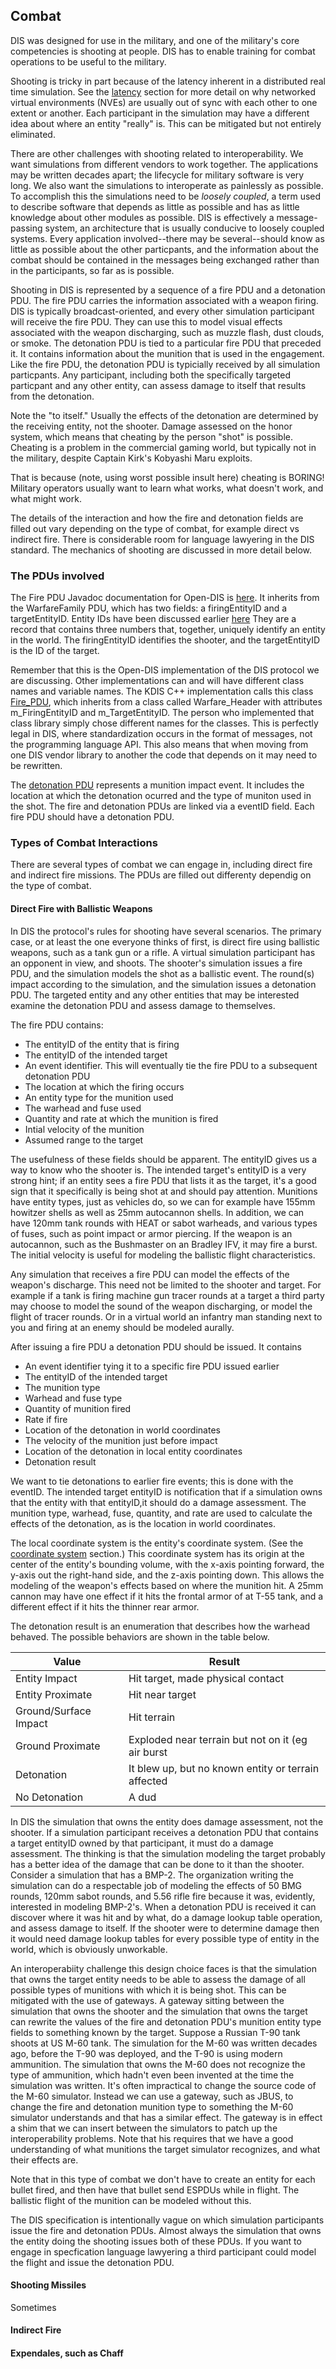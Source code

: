 ## Combat

DIS was designed for use in the military, and one of the military's core competencies is shooting at people. DIS has to enable training for combat operations to be useful to the military.

Shooting is tricky in part because of the latency inherent in a distributed real time simulation. See the <A href="Latency.md">latency</a> section for more detail on why networked virtual environments (NVEs) are usually out of sync with each other to one extent or another. Each participant in the simulation may have a different idea about where an entity "really" is. This can be mitigated but not entirely eliminated.

There are other challenges with shooting related to interoperability. We want simulations from different vendors to work together. The applications may be written decades apart; the lifecycle for military software is very long.  We also want the simulations to interoperate as painlessly as possible. To accomplish this the simulations need to be _loosely coupled_, a term used to describe software that depends as little as possible and has as little knowledge about other modules as possible. DIS is effectively a message-passing system, an architecture that is usually conducive to loosely coupled systems. Every application involved--there may be several--should know as little as possible about the other particpants, and the information about the combat should be contained in the messages being exchanged rather than in the participants, so far as is possible.

Shooting in DIS is represented by a sequence of a fire PDU and a detonation PDU. The fire PDU carries the information associated with a weapon firing. DIS is typically broadcast-oriented, and every other simulation participant will receive the fire PDU. They can use this to model visual effects associated with the weapon discharging, such as muzzle flash, dust clouds, or smoke. The detonation PDU is tied to a particular fire PDU that preceded it. It contains information about the munition that is used in the engagement. Like the fire PDU, the detonation PDU is typicially received by all simulation particpants. Any participant, including both the specifically targeted particpant and any other entity, can assess damage to itself that results from the detonation.

Note the "to itself." Usually the effects of the detonation are determined by the receiving entity, not the shooter. Damage assessed on the honor system, which means that cheating by the person "shot" is possible. Cheating is a problem in the commercial gaming world, but typically not in the military, despite Captain Kirk's Kobyashi Maru exploits.

That is because (note, using worst possible insult here) cheating is BORING!  Military operators usually want to learn what works, what doesn't work, and what might work.

The details of the interaction and how the fire and detonation fields are filled out vary depending on the type of combat, for example direct vs indirect fire. There is considerable room for language lawyering in the DIS standard. The mechanics of shooting are discussed in more detail below.


### The PDUs involved

The Fire PDU Javadoc documentation for Open-DIS is <a href="javadoc/edu/nps/moves/dis/FirePdu.html">here</a>. It inherits from the WarfareFamily PDU, which has two fields: a firingEntityID and a targetEntityID. Entity IDs have been discussed earlier <a href="EntityIdentifiers.md">here</a> They are a record that contains three numbers that, together, uniquely identify an entity in the world. The firingEntityID identifies the shooter, and the targetEntityID is the ID of the target.

Remember that this is the Open-DIS implementation of the DIS protocol we are discussing. Other implementations can and will have different class names and variable names. The KDIS C++ implementation calls this class <a href="http://kdis.sourceforge.net/classdoc/class_k_d_i_s_1_1_p_d_u_1_1_warfare___header.html">Fire\_PDU</a>, which inherits from a class called Warfare\_Header with attributes m\_FiringEntityID and m\_TargetEntityID. The person who implemented that class library simply chose different names for the classes. This is perfectly legal in DIS, where standardization occurs in the format of messages, not the programming language API. This also means that when moving from one DIS vendor library to another the code that depends on it may need to be rewritten.

The <a href="javadoc/edu/nps/moves/dis/DetonationPdu.html">detonation PDU</a> represents a munition impact event. It includes the location at which the detonation ocurred and the type of muniton used in the shot. The fire and detonation PDUs are linked via a eventID field. Each fire PDU should have a detonation PDU.

### Types of Combat Interactions

There are several types of combat we can engage in, including direct fire and indirect fire missions. The PDUs are filled out differenty dependig on the type of combat.

#### Direct Fire with Ballistic Weapons
In DIS the protocol's rules for shooting have several scenarios. The primary case, or at least the one everyone thinks of first, is direct fire using ballistic weapons, such as a tank gun or a rifle. A virtual simulation participant has an opponent in view, and shoots.  The shooter's simulation issues a fire PDU, and the simulation models the shot as a ballistic event. The round(s) impact according to the simulation, and the simulation issues a detonation PDU. The targeted entity and any other entities that may be interested examine the detonation PDU and assess damage to themselves.

The fire PDU contains:

 * The entityID of the entity that is firing
 * The entityID of the intended target
 * An event identifier. This will eventually tie the fire PDU to a subsequent detonation PDU
 * The location at which the firing occurs
 * An entity type for the munition used
 * The warhead and fuse used
 * Quantity and rate at which the munition is fired
 * Intial velocity of the munition
 * Assumed range to the target

The usefulness of these fields should be apparent. The entityID gives us a way to know who the shooter is. The intended target's entityID is a very strong hint; if an entity sees a fire PDU that lists it as the target, it's a good sign that it specifically is being shot at and should pay attention. Munitions have entity types, just as vehicles do, so we can for example have 155mm howitzer shells as well as 25mm autocannon shells. In addition, we can have 120mm tank rounds with HEAT or sabot warheads, and various types of fuses, such as point impact or armor piercing. If the weapon is an autocannon, such as the Bushmaster on an Bradley IFV, it may fire a burst. The initial velocity is useful for modeling the ballistic flight characteristics.

Any simulation that receives a fire PDU can model the effects of the weapon's discharge. This need not be limited to the shooter and target. For example if a tank is firing machine gun tracer rounds at a target a third party may choose to model the sound of the weapon discharging, or model the flight of tracer rounds. Or in a virtual world an infantry man standing next to you and firing at an enemy should be modeled aurally.

After issuing a fire PDU a detonation PDU should be issued. It contains

  * An event identifier tying it to a specific fire PDU issued earlier
  * The entityID of the intended target
  * The munition type
  * Warhead and fuse type
  * Quantity of munition fired
  * Rate if fire
  * Location of the detonation in world coordinates
  * The velocity of the munition just before impact
  * Location of the detonation in local entity coordinates
  * Detonation result

We want to tie detonations to earlier fire events; this is done with the eventID. The intended target entityID is notification that if a simulation owns that the entity with that entityID,it should do a damage assessment. The munition type, warhead, fuse, quantity, and rate are used to calculate the effects of the detonation, as is the location in world coordinates.

The local coordinate system is the entity's coordinate system. (See the <a href="CoordinateSystems.md">coordinate system</a> section.) This coordinate system has its origin at the center of the entity's bounding volume, with the x-axis pointing forward, the y-axis out the right-hand side, and the z-axis pointing down. This allows the modeling of the weapon's effects based on where the munition hit. A 25mm cannon may have one effect if it hits the frontal armor of at T-55 tank, and a different effect if it hits the thinner rear armor.

The detonation result is an enumeration that describes how the warhead behaved.  The possible behaviors are shown in the table below.

| Value                 | Result                            |
|-----------------------|-----------------------------------|
| Entity Impact         | Hit target, made physical contact |
| Entity Proximate      | Hit near target                   |
| Ground/Surface Impact | Hit terrain                       |
| Ground Proximate      | Exploded near terrain but not on it (eg air burst |
| Detonation            | It blew up, but no known entity or terrain affected |
| No Detonation         | A dud |

In DIS the simulation that owns the entity does damage assessment, not the shooter. If a simulation participant receives a detonation PDU that contains a target entityID owned by that participant, it must do a damage assessment. The thinking is that the simulation modeling the target probably has a better idea of the damage that can be done to it than the shooter. Consider a simulation that has a BMP-2. The organization writing the simulation can do a respectable job of modeling the effects of 50 BMG rounds, 120mm sabot rounds, and 5.56 rifle fire because it was, evidently, interested in modeling BMP-2's. When a detonation PDU is received it can discover where it was hit and by what, do a damage lookup table operation, and assess damage to itself. If the shooter were to determine damage then it would need damage lookup tables for every possible type of entity in the world, which is obviously unworkable.

An interoperabiity challenge this design choice faces is that the simulation that owns the target entity needs to be able to assess the damage of all possible types of munitions with which it is being shot. This can be mitigated with the use of gateways. A gateway sitting between the simulation that owns the shooter and the simulation that owns the target can rewrite the values of the fire and detonation PDU's munition entity type fields to something known by the target. Suppose a Russian T-90 tank shoots at US M-60 tank. The simulation for the M-60 was written decades ago, before the T-90 was deployed, and the T-90 is using modern ammunition. The simulation that owns the M-60 does not recognize the type of ammunition, which hadn't even been invented at the time the simulation was written. It's often impractical to change the source code of the M-60 simulator. Instead we can use a gateway, such as JBUS, to change the fire and detonation munition type to something the M-60 simulator understands and that has a similar effect. The gateway is in effect a shim that we can insert between the simulators to patch up the interoperability problems. Note that his requires that we have a good understanding of what munitions the target simulator recognizes, and what their effects are.

Note that in this type of combat we don't have to create an entity for each bullet fired, and then have that bullet send ESPDUs while in flight. The ballistic flight of the munition can be modeled without this.

The DIS specification is intentionally vague on which simulation participants issue the fire and detonation PDUs. Almost always the simulation that owns the entity doing the shooting issues both of these PDUs. If you want to engage in specfication language lawyering a third participant could model the flight and issue the detonation PDU.

#### Shooting Missiles

Sometimes

#### Indirect Fire

#### Expendales, such as Chaff

####




